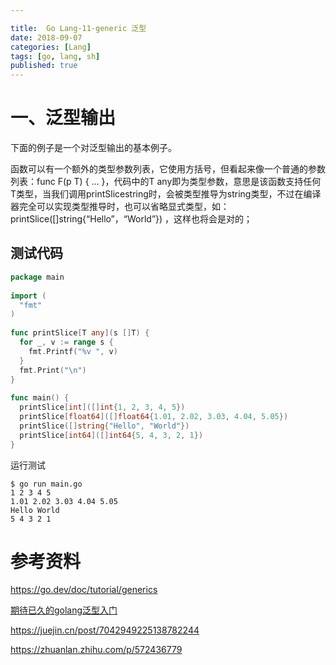 ```yaml
---

title:  Go Lang-11-generic 泛型
date: 2018-09-07
categories: [Lang]
tags: [go, lang, sh]
published: true
---
```



# 一、泛型输出

下面的例子是一个对泛型输出的基本例子。

函数可以有一个额外的类型参数列表，它使用方括号，但看起来像一个普通的参数列表：func F(p T) { ... }，代码中的T any即为类型参数，意思是该函数支持任何T类型，当我们调用printSlicestring时，会被类型推导为string类型，不过在编译器完全可以实现类型推导时，也可以省略显式类型，如：printSlice([]string{“Hello”，“World”}) ，这样也将会是对的；

## 测试代码

```go
package main
 
import (
  "fmt"
)
 
func printSlice[T any](s []T) {
  for _, v := range s {
    fmt.Printf("%v ", v)
  }
  fmt.Print("\n")
}
 
func main() {
  printSlice[int]([]int{1, 2, 3, 4, 5})
  printSlice[float64]([]float64{1.01, 2.02, 3.03, 4.04, 5.05})
  printSlice([]string{"Hello", "World"})
  printSlice[int64]([]int64{5, 4, 3, 2, 1})
}
```

运行测试

```
$ go run main.go
1 2 3 4 5
1.01 2.02 3.03 4.04 5.05
Hello World
5 4 3 2 1
```

# 参考资料

https://go.dev/doc/tutorial/generics

[期待已久的golang泛型入门](https://juejin.cn/post/7125613193631629326)

https://juejin.cn/post/7042949225138782244

https://zhuanlan.zhihu.com/p/572436779

